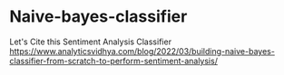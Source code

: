 # Naive-bayes-classifier
Let's Cite this Sentiment Analysis Classifier 
https://www.analyticsvidhya.com/blog/2022/03/building-naive-bayes-classifier-from-scratch-to-perform-sentiment-analysis/
